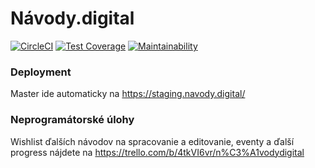# Návody.digital

[![CircleCI](https://circleci.com/gh/slovensko-digital/navody.digital.svg?style=svg)](https://circleci.com/gh/slovensko-digital/navody.digital)
[![Test Coverage](https://api.codeclimate.com/v1/badges/78658a3b4aa6d98ce263/test_coverage)](https://codeclimate.com/github/slovensko-digital/navody.digital/test_coverage)
[![Maintainability](https://api.codeclimate.com/v1/badges/78658a3b4aa6d98ce263/maintainability)](https://codeclimate.com/github/slovensko-digital/navody.digital/maintainability)

### Deployment
Master ide automaticky na https://staging.navody.digital/

### Neprogramátorské úlohy
Wishlist ďalších návodov na spracovanie a editovanie, eventy a ďalší progress nájdete na https://trello.com/b/4tkVI6vr/n%C3%A1vodydigital 

